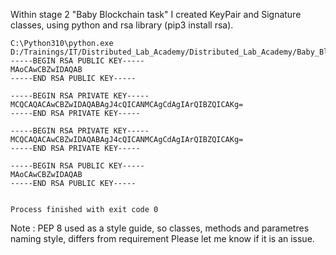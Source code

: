 Within stage 2 "Baby Blockchain task" I created KeyPair and Signature classes,
using python and rsa library (pip3 install rsa).

```
C:\Python310\python.exe D:/Trainings/IT/Distributed_Lab_Academy/Distributed_Lab_Academy/Baby_Blockchain/Stage_2/KeyPair.py
-----BEGIN RSA PUBLIC KEY-----
MAoCAwCBZwIDAQAB
-----END RSA PUBLIC KEY-----

-----BEGIN RSA PRIVATE KEY-----
MCQCAQACAwCBZwIDAQABAgJ4cQICANMCAgCdAgIArQIBZQICAKg=
-----END RSA PRIVATE KEY-----

-----BEGIN RSA PRIVATE KEY-----
MCQCAQACAwCBZwIDAQABAgJ4cQICANMCAgCdAgIArQIBZQICAKg=
-----END RSA PRIVATE KEY-----

-----BEGIN RSA PUBLIC KEY-----
MAoCAwCBZwIDAQAB
-----END RSA PUBLIC KEY-----


Process finished with exit code 0
```





Note : PEP 8 used as a style guide, so classes, methods and parametres naming style, differs from requirement
Please let me know if it is an issue.

